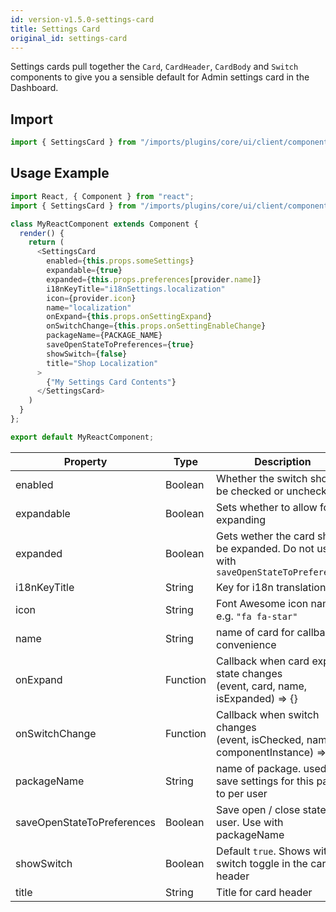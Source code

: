 ```yaml
---
id: version-v1.5.0-settings-card
title: Settings Card
original_id: settings-card
---
```

    
Settings cards pull together the `Card`, `CardHeader`, `CardBody` and `Switch` components to give you a sensible default for  Admin settings card in the Dashboard.

## Import

```javascript
import { SettingsCard } from "/imports/plugins/core/ui/client/components";
```

## Usage Example

```javascript
import React, { Component } from "react";
import { SettingsCard } from "/imports/plugins/core/ui/client/components";

class MyReactComponent extends Component {
  render() {
    return (
      <SettingsCard
        enabled={this.props.someSettings}
        expandable={true}
        expanded={this.props.preferences[provider.name]}
        i18nKeyTitle="i18nSettings.localization"
        icon={provider.icon}
        name="localization"
        onExpand={this.props.onSettingExpand}
        onSwitchChange={this.props.onSettingEnableChange}
        packageName={PACKAGE_NAME}
        saveOpenStateToPreferences={true}
        showSwitch={false}
        title="Shop Localization"
      >
        {"My Settings Card Contents"}
      </SettingsCard>
    )
  }
};

export default MyReactComponent;
```

| Property                   | Type     | Description                                                                           |
| -------------------------- | -------- | ------------------------------------------------------------------------------------- |
| enabled                    | Boolean  | Whether the switch should be checked or unchecked                                     |
| expandable                 | Boolean  | Sets whether to allow for expanding                                                   |
| expanded                   | Boolean  | Gets wether the card should be expanded. Do not use with `saveOpenStateToPreferences` |
| i18nKeyTitle               | String   | Key for i18n translation                                                              |
| icon                       | String   | Font Awesome icon name. e.g. `"fa fa-star"`                                           |
| name                       | String   | name of card for callback convenience                                                 |
| onExpand                   | Function | Callback when card expand state changes<br>(event, card, name, isExpanded) => {}      |
| onSwitchChange             | Function | Callback when switch changes<br>(event, isChecked, name, componentInstance) => {}     |
| packageName                | String   | name of package. used to save settings for this panel to per user                     |
| saveOpenStateToPreferences | Boolean  | Save open / close state for user. Use with packageName                                |
| showSwitch                 | Boolean  | Default `true`. Shows with switch toggle in the card header                           |
| title                      | String   | Title for card header                                                                 |
